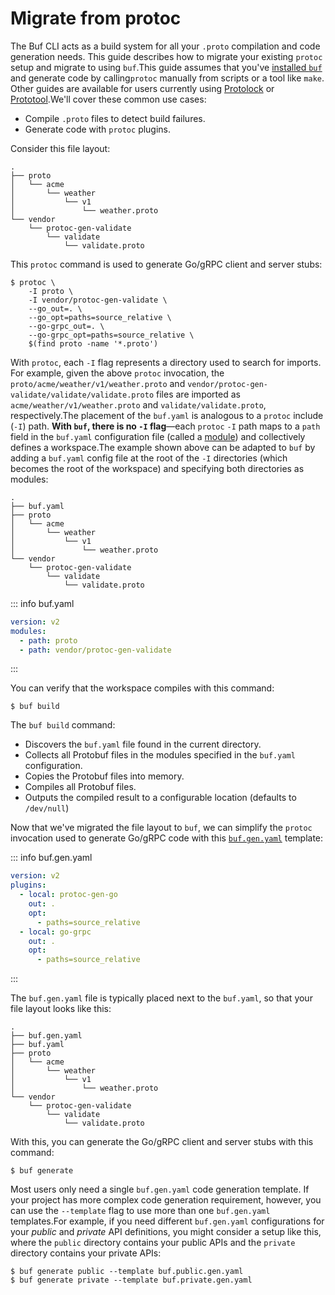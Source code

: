 # Migrate from protoc

The Buf CLI acts as a build system for all your `.proto` compilation and code generation needs. This guide describes how to migrate your existing `protoc` setup and migrate to using `buf`.This guide assumes that you've [installed `buf`](../../cli/installation/) and generate code by calling`protoc` manually from scripts or a tool like `make`. Other guides are available for users currently using [Protolock](../migrate-from-protolock/) or [Prototool](../migrate-from-prototool/).We'll cover these common use cases:

- Compile `.proto` files to detect build failures.
- Generate code with `protoc` plugins.

Consider this file layout:

```text
.
├── proto
│   └── acme
│       └── weather
│           └── v1
│               └── weather.proto
└── vendor
    └── protoc-gen-validate
        └── validate
            └── validate.proto
```

This `protoc` command is used to generate Go/gRPC client and server stubs:

```console
$ protoc \
    -I proto \
    -I vendor/protoc-gen-validate \
    --go_out=. \
    --go_opt=paths=source_relative \
    --go-grpc_out=. \
    --go-grpc_opt=paths=source_relative \
    $(find proto -name '*.proto')
```

With `protoc`, each `-I` flag represents a directory used to search for imports. For example, given the above `protoc` invocation, the `proto/acme/weather/v1/weather.proto` and `vendor/protoc-gen-validate/validate/validate.proto` files are imported as `acme/weather/v1/weather.proto` and `validate/validate.proto`, respectively.The placement of the `buf.yaml` is analogous to a `protoc` include (`-I`) path. **With `buf`, there is no `-I` flag**—each `protoc` `-I` path maps to a `path` field in the `buf.yaml` configuration file (called a [module](../../concepts/modules-workspaces/)) and collectively defines a workspace.The example shown above can be adapted to `buf` by adding a `buf.yaml` config file at the root of the `-I` directories (which becomes the root of the workspace) and specifying both directories as modules:

```text
.
├── buf.yaml
├── proto
│   └── acme
│       └── weather
│           └── v1
│               └── weather.proto
└── vendor
    └── protoc-gen-validate
        └── validate
            └── validate.proto
```

::: info buf.yaml

```yaml
version: v2
modules:
  - path: proto
  - path: vendor/protoc-gen-validate
```

:::

You can verify that the workspace compiles with this command:

```console
$ buf build
```

The `buf build` command:

- Discovers the `buf.yaml` file found in the current directory.
- Collects all Protobuf files in the modules specified in the `buf.yaml` configuration.
- Copies the Protobuf files into memory.
- Compiles all Protobuf files.
- Outputs the compiled result to a configurable location (defaults to `/dev/null`)

Now that we've migrated the file layout to `buf`, we can simplify the `protoc` invocation used to generate Go/gRPC code with this [`buf.gen.yaml`](../../configuration/v2/buf-gen-yaml/) template:

::: info buf.gen.yaml

```yaml
version: v2
plugins:
  - local: protoc-gen-go
    out: .
    opt:
      - paths=source_relative
  - local: go-grpc
    out: .
    opt:
      - paths=source_relative
```

:::

The `buf.gen.yaml` file is typically placed next to the `buf.yaml`, so that your file layout looks like this:

```text
.
├── buf.gen.yaml
├── buf.yaml
├── proto
│   └── acme
│       └── weather
│           └── v1
│               └── weather.proto
└── vendor
    └── protoc-gen-validate
        └── validate
            └── validate.proto
```

With this, you can generate the Go/gRPC client and server stubs with this command:

```console
$ buf generate
```

Most users only need a single `buf.gen.yaml` code generation template. If your project has more complex code generation requirement, however, you can use the `--template` flag to use more than one `buf.gen.yaml` templates.For example, if you need different `buf.gen.yaml` configurations for your _public_ and _private_ API definitions, you might consider a setup like this, where the `public` directory contains your public APIs and the `private` directory contains your private APIs:

```console
$ buf generate public --template buf.public.gen.yaml
$ buf generate private --template buf.private.gen.yaml
```
